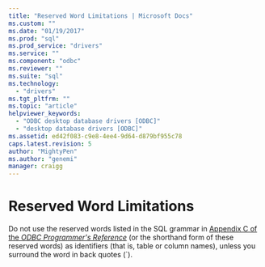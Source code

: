 ```yaml
---
title: "Reserved Word Limitations | Microsoft Docs"
ms.custom: ""
ms.date: "01/19/2017"
ms.prod: "sql"
ms.prod_service: "drivers"
ms.service: ""
ms.component: "odbc"
ms.reviewer: ""
ms.suite: "sql"
ms.technology: 
  - "drivers"
ms.tgt_pltfrm: ""
ms.topic: "article"
helpviewer_keywords: 
  - "ODBC desktop database drivers [ODBC]"
  - "desktop database drivers [ODBC]"
ms.assetid: ed42f083-c9e8-4ee4-9d64-d879bf955c78
caps.latest.revision: 5
author: "MightyPen"
ms.author: "genemi"
manager: craigg
---
```

# Reserved Word Limitations
Do not use the reserved words listed in the SQL grammar in [Appendix C of the *ODBC Programmer's Reference*](https://msdn.microsoft.com/library/bb177893(v=office.12).aspx) (or the shorthand form of these reserved words) as identifiers (that is, table or column names), unless you surround the word in back quotes (`).
